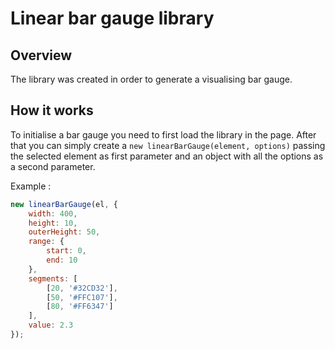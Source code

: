 # Linear bar gauge library

## Overview

The library was created in order to generate a visualising bar gauge.

## How it works

To initialise a bar gauge you need to first load the library in the page. 
After that you can simply create a `new linearBarGauge(element, options)` passing the selected element as first parameter and an object with all the options as a second parameter.

Example : 

```JavaScript
new linearBarGauge(el, {
    width: 400,
    height: 10,
    outerHeight: 50,
    range: {
        start: 0,
        end: 10
    },
    segments: [
        [20, '#32CD32'],
        [50, '#FFC107'],
        [80, '#FF6347']
    ],
    value: 2.3
});
```
